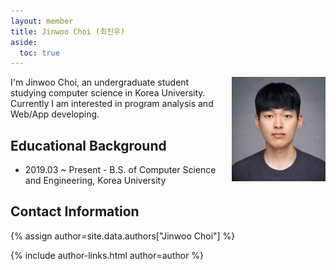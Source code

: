 ```yaml
---
layout: member
title: Jinwoo Choi (최진우)
aside:
  toc: true
---
```


<img src="/assets/images/members/jinwoo.choi.jpg"
align="right" style="margin-left: 1em" width="150em">

I'm Jinwoo Choi, an undergraduate student studying computer science in Korea University.
Currently I am interested in program analysis and Web/App developing.

## Educational Background

- 2019.03 ~ Present - B.S. of Computer Science and Engineering, Korea University

## Contact Information

{% assign author=site.data.authors["Jinwoo Choi"] %}

<div>{% include author-links.html author=author %}</div>
